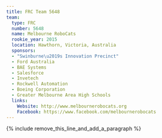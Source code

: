 ```yaml
---
title: FRC Team 5648
team:
  type: FRC
  number: 5648
  name: Melbourne RoboCats
  rookie_year: 2015
  location: Hawthorn, Victoria, Australia
  sponsors:
  - "Swinburne\u2019s Innovation Precinct"
  - Ford Australia
  - BAE Systems
  - Salesforce
  - Invetech
  - Rockwell Automation
  - Boeing Corporation
  - Greater Melbourne Area High Schools
  links:
    Website: http://www.melbournerobocats.org
    Facebook: https://www.facebook.com/melbournerobocats
---
```


{% include remove_this_line_and_add_a_paragraph %}